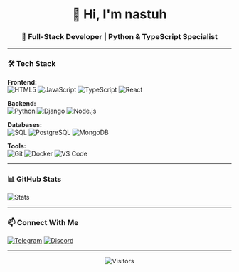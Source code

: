 

<h1 align="center">👋 Hi, I'm nastuh</h1>
<h3 align="center">🚀 Full-Stack Developer | Python & TypeScript Specialist</h3>

---

### 🛠 **Tech Stack**  
**Frontend:**  
![HTML5](https://img.shields.io/badge/-HTML5-E34F26?logo=html5&logoColor=white)
![JavaScript](https://img.shields.io/badge/-JavaScript-F7DF1E?logo=javascript&logoColor=black)
![TypeScript](https://img.shields.io/badge/-TypeScript-3178C6?logo=typescript&logoColor=white)
![React](https://img.shields.io/badge/-React-61DAFB?logo=react&logoColor=black)

**Backend:**  
![Python](https://img.shields.io/badge/-Python-3776AB?logo=python&logoColor=white)
![Django](https://img.shields.io/badge/-Django-092E20?logo=django&logoColor=white)
![Node.js](https://img.shields.io/badge/-Node.js-339933?logo=node.js&logoColor=white)

**Databases:**  
![SQL](https://img.shields.io/badge/-SQL-4479A1?logo=postgresql&logoColor=white)
![PostgreSQL](https://img.shields.io/badge/-PostgreSQL-4169E1?logo=postgresql&logoColor=white)
![MongoDB](https://img.shields.io/badge/-MongoDB-47A248?logo=mongodb&logoColor=white)

**Tools:**  
![Git](https://img.shields.io/badge/-Git-F05032?logo=git&logoColor=white)
![Docker](https://img.shields.io/badge/-Docker-2496ED?logo=docker&logoColor=white)
![VS Code](https://img.shields.io/badge/-VS_Code-007ACC?logo=visual-studio-code&logoColor=white)

---

### 📊 **GitHub Stats**  
![Stats](https://github-readme-stats.vercel.app/api/top-langs/?username=nastuh&layout=compact&theme=radical&hide=less,css)

---

### 📫 **Connect With Me**  
[![Telegram](https://img.shields.io/badge/-Telegram-26A5E4?logo=telegram&logoColor=white&style=for-the-badge)](https://t.me/di9star)
[![Discord](https://img.shields.io/badge/-Discord-5865F2?logo=discord&logoColor=white&style=for-the-badge)](https://discord.com/users/1133406940576366642)

---

<div align="center">
  <img src="https://visitor-badge.laobi.icu/badge?page_id=nastuh.nastuh" alt="Visitors"/>
</div>
